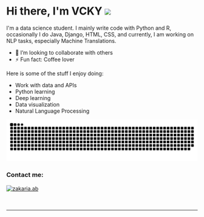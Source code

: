 # Hi there, I'm VCKY <img src="https://media.giphy.com/media/hvRJCLFzcasrR4ia7z/giphy.gif" width="25px">

I'm a data science student. I mainly write code with Python and R, occasionally I do Java, Django, HTML, CSS, and currently, I am working on NLP tasks, especially Machine Translations.

- 👯 I’m looking to collaborate with others 
- ⚡ Fun fact: Coffee lover

Here is some of the stuff I enjoy doing:
* Work with data and APIs
* Python learning
* Deep learning
* Data visualization
* Natural Language Processing


![「VCKY」](https://github.com/Platane/snk/raw/output/github-contribution-grid-snake.svg)

### Contact me:

<!-- [<img align="left" alt="https://zakaria-aabbou.github.io/" width="22px" src="https://raw.githubusercontent.com/iconic/open-iconic/master/svg/globe.svg" />][website] -->
<!-- [<img align="left" alt="zakaria | Twitter" width="22px" src="https://cdn.jsdelivr.net/npm/simple-icons@v3/icons/twitter.svg" />][twitter] -->
<!-- [<img align="left" alt="zakaria | LinkedIn" width="22px" src="https://cdn.jsdelivr.net/npm/simple-icons@v3/icons/linkedin.svg" />][linkedin] -->
<!-- <br />
🔗 &nbsp;**I am also on:** -->
<p align="left">
<a href="https://www.instagram.com/141gs_/" target="blank"><img align="center" src="https://raw.githubusercontent.com/rahuldkjain/github-profile-readme-generator/master/src/images/icons/Social/instagram.svg" alt="zakaria.ab" height="30" width="40" /></a>

<br />




</table>

<br />
<br />


---



